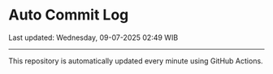 # Auto Commit Log

Last updated: Wednesday, 09-07-2025 02:49 WIB

---

This repository is automatically updated every minute using GitHub Actions.
